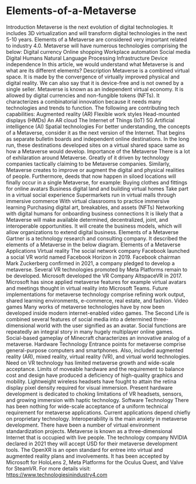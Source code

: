 # Elements-of-a-Metaverse
Introduction Metaverse is the next evolution of digital technologies. It includes 3D virtualization and will transform digital technologies in the next 5-10 years. Elements of a Metaverse are considered very important related to industry 4.0. Metaverse will have numerous technologies comprising the below:  Digital currency Online shopping Workplace automation Social media Digital Humans Natural Language Processing Infrastructure Device independence In this article, we would understand what Metaverse is and what are its different elements?  Description Metaverse is a combined virtual space. It is made by the convergence of virtually improved physical and digital reality. We can also say that it is device-free and is not owned by a single seller. Metaverse is known as an independent virtual economy. It is allowed by digital currencies and non-fungible tokens (NFTs).  It characterizes a combinatorial innovation because it needs many technologies and trends to function. The following are contributing tech capabilities:  Augmented reality (AR) Flexible work styles Head-mounted displays (HMDs) An AR cloud The Internet of Things (IoT) 5G Artificial intelligence (AI) Spatial technologies For better understanding, the concepts of a Metaverse, consider it as the next version of the Internet. That begins as separate bulletin boards and independent online destinations. In the long run, these destinations developed sites on a virtual shared space same as how a Metaverse would develop.  Importance of the Metaverse There is a lot of exhilaration around Metaverse. Greatly of it driven by technology companies tactically claiming to be Metaverse companies. Similarly, Metaverse creates to improve or augment the digital and physical realities of people. Furthermore, deeds that now happen in siloed locations will finally occur in a single Metaverse, for example:  Buying clothes and fittings for online avatars Business digital land and building virtual homes Take part in a virtual social experience Supermarkets run in virtual malls through immersive commerce With virtual classrooms to practice immersive learning Purchasing digital art, breakables, and assets (NFTs) Networking with digital humans for onboarding business connections It is likely that a Metaverse will make available determined, decentralized, joint, and interoperable opportunities. It will create the business models, which will allow organizations to extend digital business.  Elements of a Metaverse Gartner is a technology research and consulting company. It described the elements of a Metaverse in the below diagram.  Elements of a Metaverse  Applications Virtual reality  The social network company Facebook launched a social VR world named Facebook Horizon in 2019. Facebook chairman Mark Zuckerberg confirmed in 2021, a company pledged to develop a metaverse. Several VR technologies promoted by Meta Platforms remain to be developed. Microsoft developed the VR Company AltspaceVR in 2017. Microsoft has since applied metaverse features for example virtual avatars and meetings thought in virtual reality into Microsoft Teams. Future implementations for metaverse technology comprise refining work output, shared learning environments, e-commerce, real estate, and fashion. Video games  Many works of metaverse technologies have by now been developed inside modern internet-enabled video games. The Second Life is combined several features of social media into a determined three-dimensional world with the user signified as an avatar. Social functions are repeatedly an integral story in many hugely multiplayer online games. Social-based gameplay of Minecraft characterizes an innovative analog of a metaverse.    Hardware Technology  Entrance points for metaverse comprise general-purpose computers and smartphones. Also, included augmented reality (AR), mixed reality, virtual reality (VR), and virtual world technologies. Need on VR technology has limited metaverse growth and wide-scale acceptance. Limits of moveable hardware and the requirement to balance cost and design have produced a deficiency of high-quality graphics and mobility. Lightweight wireless headsets have fought to attain the retina display pixel density required for visual immersion. Present hardware development is dedicated to choking limitations of VR headsets, sensors, and growing immersion with haptic technology. Software Technology  There has been nothing for wide-scale acceptance of a uniform technical requirement for metaverse applications. Current applications depend chiefly on proprietary technology. Interoperability is the main anxiety in metaverse development. There have been a number of virtual environment standardization projects. Metaverse is known as a three-dimensional Internet that is occupied with live people. The technology company NVIDIA declared in 2021 they will accept USD for their metaverse development tools. The OpenXR is an open standard for entree into virtual and augmented reality plans and involvements. It has been accepted by Microsoft for HoloLens 2, Meta Platforms for the Oculus Quest, and Valve for SteamVR. For more details visit: https://www.technologiesinindustry4.com
